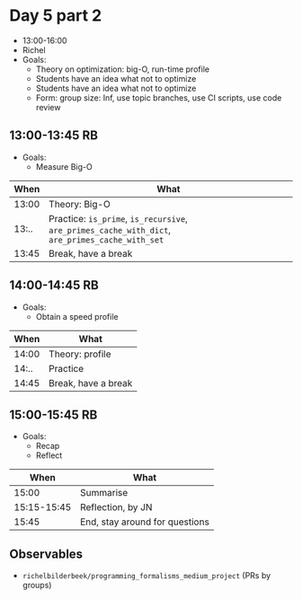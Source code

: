 # Day 5 part 2

* 13:00-16:00
* Richel
* Goals:
    * Theory on optimization: big-O, run-time profile
    * Students have an idea what not to optimize
    * Students have an idea what not to optimize
    * Form: group size: Inf, use topic branches, use CI scripts, use code review

## 13:00-13:45 RB

* Goals:
    * Measure Big-O

When |What
-----|-------------------------
13:00|Theory: Big-O
13:..|Practice: `is_prime`, `is_recursive`, `are_primes_cache_with_dict`, `are_primes_cache_with_set`
13:45|Break, have a break

## 14:00-14:45 RB

* Goals:
    * Obtain a speed profile

When |What
-----|-------------------------
14:00|Theory: profile
14:..|Practice
14:45|Break, have a break

## 15:00-15:45 RB

* Goals:
    * Recap
    * Reflect

When       |What
-----------|-------------------------
15:00      |Summarise
15:15-15:45|Reflection, by JN
15:45      |End, stay around for questions

## Observables

* `richelbilderbeek/programming_formalisms_medium_project` (PRs by groups)
